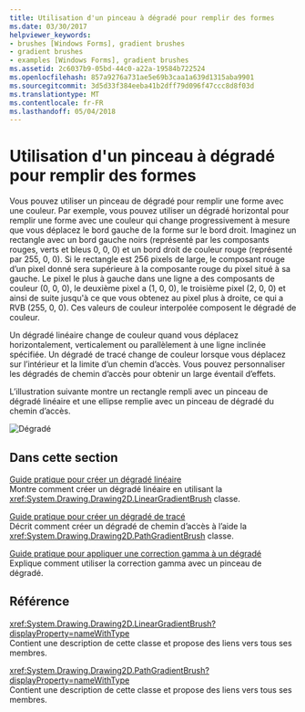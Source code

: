 ```yaml
---
title: Utilisation d'un pinceau à dégradé pour remplir des formes
ms.date: 03/30/2017
helpviewer_keywords:
- brushes [Windows Forms], gradient brushes
- gradient brushes
- examples [Windows Forms], gradient brushes
ms.assetid: 2c6037b9-05bd-44c0-a22a-19584b722524
ms.openlocfilehash: 857a9276a731ae5e69b3caa1a639d1315aba9901
ms.sourcegitcommit: 3d5d33f384eeba41b2dff79d096f47ccc8d8f03d
ms.translationtype: MT
ms.contentlocale: fr-FR
ms.lasthandoff: 05/04/2018
---
```

# <a name="using-a-gradient-brush-to-fill-shapes"></a>Utilisation d'un pinceau à dégradé pour remplir des formes
Vous pouvez utiliser un pinceau de dégradé pour remplir une forme avec une couleur. Par exemple, vous pouvez utiliser un dégradé horizontal pour remplir une forme avec une couleur qui change progressivement à mesure que vous déplacez le bord gauche de la forme sur le bord droit. Imaginez un rectangle avec un bord gauche noirs (représenté par les composants rouges, verts et bleus 0, 0, 0) et un bord droit de couleur rouge (représenté par 255, 0, 0). Si le rectangle est 256 pixels de large, le composant rouge d’un pixel donné sera supérieure à la composante rouge du pixel situé à sa gauche. Le pixel le plus à gauche dans une ligne a des composants de couleur (0, 0, 0), le deuxième pixel a (1, 0, 0), le troisième pixel (2, 0, 0) et ainsi de suite jusqu'à ce que vous obtenez au pixel plus à droite, ce qui a RVB (255, 0, 0). Ces valeurs de couleur interpolée composent le dégradé de couleur.  
  
 Un dégradé linéaire change de couleur quand vous déplacez horizontalement, verticalement ou parallèlement à une ligne inclinée spécifiée. Un dégradé de tracé change de couleur lorsque vous déplacez sur l’intérieur et la limite d’un chemin d’accès. Vous pouvez personnaliser les dégradés de chemin d’accès pour obtenir un large éventail d’effets.  
  
 L’illustration suivante montre un rectangle rempli avec un pinceau de dégradé linéaire et une ellipse remplie avec un pinceau de dégradé du chemin d’accès.  
  
 ![Dégradé](../../../../docs/framework/winforms/advanced/media/gradient2.png "gradient2")  
  
## <a name="in-this-section"></a>Dans cette section  
 [Guide pratique pour créer un dégradé linéaire](../../../../docs/framework/winforms/advanced/how-to-create-a-linear-gradient.md)  
 Montre comment créer un dégradé linéaire en utilisant la <xref:System.Drawing.Drawing2D.LinearGradientBrush> classe.  
  
 [Guide pratique pour créer un dégradé de tracé](../../../../docs/framework/winforms/advanced/how-to-create-a-path-gradient.md)  
 Décrit comment créer un dégradé de chemin d’accès à l’aide la <xref:System.Drawing.Drawing2D.PathGradientBrush> classe.  
  
 [Guide pratique pour appliquer une correction gamma à un dégradé](../../../../docs/framework/winforms/advanced/how-to-apply-gamma-correction-to-a-gradient.md)  
 Explique comment utiliser la correction gamma avec un pinceau de dégradé.  
  
## <a name="reference"></a>Référence  
 <xref:System.Drawing.Drawing2D.LinearGradientBrush?displayProperty=nameWithType>  
 Contient une description de cette classe et propose des liens vers tous ses membres.  
  
 <xref:System.Drawing.Drawing2D.PathGradientBrush?displayProperty=nameWithType>  
 Contient une description de cette classe et propose des liens vers tous ses membres.

